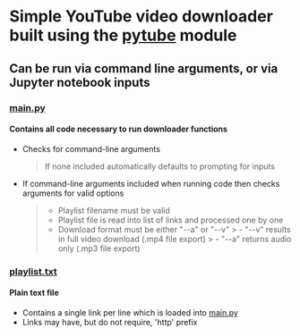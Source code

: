 # Simple YouTube video downloader built using the [pytube](https://www.pytube.io) module

## Can be run via command line arguments, or via Jupyter notebook inputs

### [main.py](https://github.com/KadeWalsh/YouTube-Downloader/blob/master/main.py)
#### Contains all code necessary to run downloader functions
- Checks for command-line arguments
    > If none included automatically defaults to prompting for inputs
- If command-line arguments included when running code then checks arguments for valid options
    > - Playlist filename must be valid
    > - Playlist file is read into list of links and processed one by one
    > - Download format must be either "--a" or "--v"
        >    - "--v" results in full video download (.mp4 file export)
        >    - "--a" returns audio only (.mp3 file export)

### [playlist.txt](https://github.com/KadeWalsh/YouTube-Downloader/blob/master/playlist.txt)
#### Plain text file
- Contains a single link per line which is loaded into [main.py](https://github.com/KadeWalsh/YouTube-Downloader/blob/master/main.py)
- Links may have, but do not require, 'http' prefix
